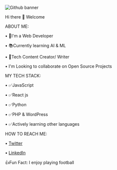 ![Github banner](https://github.com/folarinoladejo/folarinoladejo/assets/165914216/954bd765-5a01-4afe-9aa9-58646565c0c2)

Hi there 👋 Welcome

ABOUT ME:

• 🚀I'm a Web Developer

• 📚Currently learning AI & ML

• 📸Tech Content Creator/ Writer

• I'm Looking to collaborate on Open Source Projects



MY TECH STACK:

• ✅JavaScript

• ✅React js

• ✅Python

• ✅PHP & WordPress

• ✅Actively learning other languages



HOW TO REACH ME:

• [Twitter](https://twitter.com/folibabs)

• [LinkedIn](https://www.linkedin.com/in/folarin-oladejo)


👍Fun Fact: I enjoy playing football




